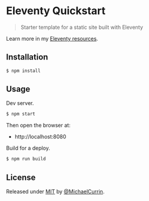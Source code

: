 # Eleventy Quickstart
> Starter template for a static site built with Eleventy

Learn more in my [Eleventy resources](https://michaelcurrin.github.io/dev-resources/resources/javascript/packages/eleventy/).


## Installation

```sh
$ npm install
```


## Usage

Dev server.

```sh
$ npm start
```

Then open the browser at:

- http://localhost:8080

Build for a deploy.

```sh
$ npm run build
```

## License

Released under [MIT](/LICENSE) by [@MichaelCurrin](https://github.com/MichaelCurrin).

